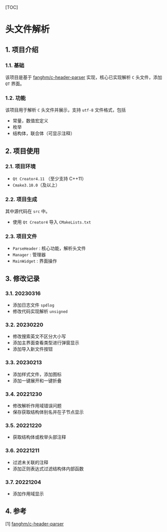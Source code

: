 [TOC]

# 头文件解析




## 1. 项目介绍

### 1.1. 基础

该项目是基于 [fanghm/c-header-parser](https://github.com/fanghm/c-header-parser) 实现，核心已实现解析 `C` 头文件，添加 `QT` 界面。

### 1.2. 功能

该项目用于解析 `C` 头文件并展示，支持 `utf-8` 文件格式，包括

- 常量，数值宏定义
- 枚举
- 结构体，联合体（可显示注释）




## 2. 项目使用

### 2.1. 项目环境

- `Qt Creator4.11` （至少支持 C++11）
- `Cmake3.10.0`（及以上）

### 2.2. 项目生成

其中源代码在 `src` 中。

- 使用 `Qt Creator4` 导入 `CMakeLists.txt`

### 2.3. 项目文件

- `ParseHeader` : 核心功能，解析头文件
- `Manager` : 管理器
- `MainWidget` : 界面操作



## 3. 修改记录

### 3.1. 20230316

- 添加日志文件 `spdlog`
- 修改代码实现解析 `unsigned`

### 3.2. 20230220

- 修改搜索英文不区分大小写
- 添加主界面查看类型进行弹窗显示
- 添加导入新文件按钮

### 3.3. 20230213

- 添加样式文件，添加图标
- 添加一键展开和一键折叠

### 3.4. 20221230

- 修改解析作用域错误问题
- 保存获取结构体别名并在子节点显示

### 3.5. 20221220

- 获取结构体或枚举头部注释

### 3.6. 20221211

- 过滤未关联的注释
- 添加正则表达式过滤结构体内部函数

### 3.7. 20221204

- 添加作用域显示



## 4. 参考

[1] [fanghm/c-header-parser](https://github.com/fanghm/c-header-parser)
